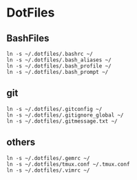 # DotFiles
## BashFiles
```
ln -s ~/.dotfiles/.bashrc ~/
ln -s ~/.dotfiles/.bash_aliases ~/
ln -s ~/.dotfiles/.bash_profile ~/
ln -s ~/.dotfiles/.bash_prompt ~/
```

## git
```
ln -s ~/.dotfiles/.gitconfig ~/
ln -s ~/.dotfiles/.gitignore_global ~/
ln -s ~/.dotfiles/.gitmessage.txt ~/
```

## others
```
ln -s ~/.dotfiles/.gemrc ~/
ln -s ~/.dotfiles/tmux.conf ~/.tmux.conf
ln -s ~/.dotfiles/.vimrc ~/
```
